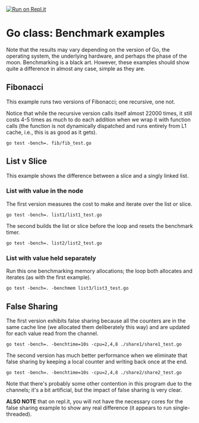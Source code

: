 [![Run on Repl.it](https://repl.it/badge/github/matt4biz/go-class-bench)](https://repl.it/github/matt4biz/go-class-bench)

# Go class: Benchmark examples
Note that the results may vary depending on the version of Go, the operating system, the underlying hardware, and perhaps the phase of the moon. Benchmarking is a black art. However, these examples should show quite a difference in almost any case, simple as they are.

## Fibonacci
This example runs two versions of Fibonacci; one recursive, one not. 

Notice that while the recursive version calls itself almost 22000 times, it still costs 4-5 times as much to do each addition when we wrap it with function calls (the function is not dynamically dispatched and runs entirely from L1 cache, i.e., this is as good as it gets).

`go test -bench=. fib/fib_test.go`

## List v Slice
This example shows the difference between a slice and a singly linked list.

### List with value in the node
The first version measures the cost to make and iterate over the list or slice.

`go test -bench=. list1/list1_test.go`

The second builds the list or slice before the loop and resets the 
benchmark timer.

`go test -bench=. list2/list2_test.go`

### List with value held separately
Run this one benchmarking memory allocations; the loop both allocates and iterates (as with the first example). 

`go test -bench=. -benchmem list3/list3_test.go`

## False Sharing
The first version exhibits false sharing because all the counters are in the same cache line (we allocated them deliberately this way) and are updated for each value read from the channel.

`go test -bench=. -benchtime=10s -cpu=2,4,8 ./share1/share1_test.go`

The second version has much better performance when we eliminate that false sharing by keeping a local counter and writing back once at the end.

`go test -bench=. -benchtime=10s -cpu=2,4,8 ./share2/share2_test.go`

Note that there's probably some other contention in this program due to the channels; it's a bit artificial, but the impact of false sharing is very clear.

**ALSO NOTE** that on repl.it, you will not have the necessary cores for the false sharing example to show any real difference (it appears to run single-threaded).
